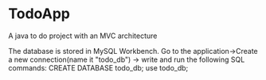 # TodoApp
A java to do project with an MVC architecture 



The database is stored in MySQL Workbench.
Go to the application->Create a new connection(name it "todo_db") -> write and run the following SQL commands:
CREATE DATABASE todo_db;
use todo_db;
